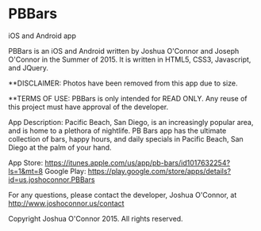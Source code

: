 # PBBars
iOS and Android app

PBBars is an iOS and Android written by Joshua O'Connor and Joseph O'Connor in the Summer of 2015. It is written in HTML5, CSS3, Javascript, and JQuery.

**DISCLAIMER: Photos have been removed from this app due to size.

**TERMS OF USE: PBBars is only intended for READ ONLY. Any reuse of this project must have approval of the developer.

App Description: Pacific Beach, San Diego, is an increasingly popular area, and is home to a plethora of nightlife. PB Bars app has the ultimate collection of bars, happy hours, and daily specials in Pacific Beach, San Diego at the palm of your hand.

App Store: https://itunes.apple.com/us/app/pb-bars/id1017632254?ls=1&mt=8
Google Play:  https://play.google.com/store/apps/details?id=us.joshoconnor.PBBars

For any questions, please contact the developer, Joshua O'Connor, at http://www.joshoconnor.us/contact

Copyright Joshua O'Connor 2015. All rights reserved.
